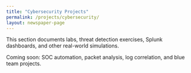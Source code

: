 ```yaml
---
title: "Cybersecurity Projects"
permalink: /projects/cybersecurity/
layout: newspaper-page
---
```


This section documents labs, threat detection exercises, Splunk dashboards, and other real-world simulations.

Coming soon: SOC automation, packet analysis, log correlation, and blue team projects. 
